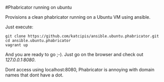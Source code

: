 #Phabricator running on ubuntu

Provisions a clean phabricator running on a Ubuntu VM using ansible.

Just execute:

    git clone https://github.com/katcipis/ansible.ubuntu.phabricator.git
    cd ansible.ubuntu.phabricator
    vagrant up

And you are ready to go ;-). Just go on the browser and check out *127.0.0.1:8080*.

Dont access using localhost:8080, Phabricator is annoying with domain names that dont have a dot. 
